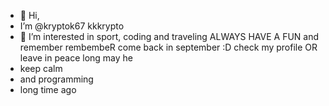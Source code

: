 - 👋 Hi,
- I’m @kryptok67 kkkrypto
- 👀 I’m interested in sport, coding and traveling
ALWAYS HAVE A FUN and remember rembembeR come back in september :D
check my profile
OR leave in peace
long may he 
- keep calm 
- and programming 
- long time ago
